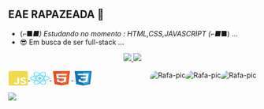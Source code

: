 ## EAE RAPAZEADA 👾
- (⌐■_■) Estudando no momento : HTML,CSS,JAVASCRIPT (⌐■_■) ...
- 😎 Em busca de ser full-stack ...

<div align="center">
  <a href="https://github.com/HIATUS777">
  <img height="180em" src="https://github-readme-stats.vercel.app/api?username=HIATUS777&show_icons=true&theme=onedark&include_all_commits=true&count_private=true"/>
  <img height="180em" src="https://github-readme-stats.vercel.app/api/top-langs/?username=HIATUS777&layout=compact&langs_count=7&theme=onedark"/>
</div>
  <div style="display: inline_block"><br>
  <img align="center" alt="HIATUS-Js" height="30" width="40" src="https://raw.githubusercontent.com/devicons/devicon/master/icons/javascript/javascript-plain.svg">
  <img align="center" alt="HIATUS-React" height="30" width="40" src="https://raw.githubusercontent.com/devicons/devicon/master/icons/react/react-original.svg">
  <img align="center" alt="HIATUS-HTML" height="30" width="40" src="https://raw.githubusercontent.com/devicons/devicon/master/icons/html5/html5-original.svg">
  <img align="center" alt="HIATUS-CSS" height="30" width="40" src="https://raw.githubusercontent.com/devicons/devicon/master/icons/css3/css3-original.svg">
  <!--<img align="center" alt="Rafa-Python" height="30" width="40" src="https://raw.githubusercontent.com/devicons/devicon/master/icons/python/python-original.svg">-->
  
  <img align="right" alt="Rafa-pic" height="150" style="border-radius:10pt;" src="https://i.pinimg.com/564x/be/5d/0b/be5d0b7e7ffe788166148b3070f73e44.jpg">
    <img align="right" alt="Rafa-pic" height="150" style="border-radius:10pt;" src="https://i.pinimg.com/564x/f8/d0/26/f8d026067f540631d85dfa20853920b9.jpg">
    <img align="right" alt="Rafa-pic" height="150" style="border-radius:10pt;" src="https://i.pinimg.com/736x/cc/c8/96/ccc896b7a65a8c9991d8a8746e0feb9a.jpg">

</div>
  <div>
    <div> 
      
  <a align ="left" href="https://www.instagram.com/johnny7kk" target="_blank"><img src="https://img.shields.io/badge/-Instagram-%23E4405F?style=for-the-badge&logo=instagram&logoColor=white" align ="left" target="_blank"></a>


 
</div>
  </div>
  








